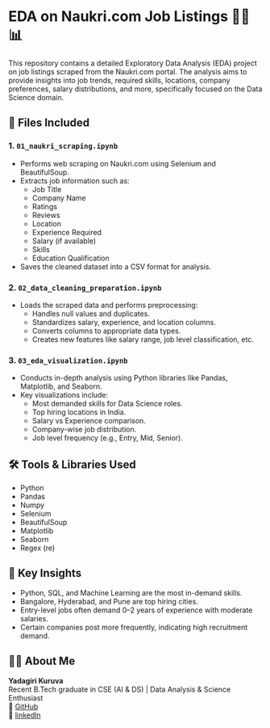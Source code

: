 # EDA on Naukri.com Job Listings 🧑‍💻📊

This repository contains a detailed Exploratory Data Analysis (EDA) project on job listings scraped from the Naukri.com portal. The analysis aims to provide insights into job trends, required skills, locations, company preferences, salary distributions, and more, specifically focused on the Data Science domain.

## 📁 Files Included

### 1. `01_naukri_scraping.ipynb`
- Performs web scraping on Naukri.com using Selenium and BeautifulSoup.
- Extracts job information such as:
  - Job Title
  - Company Name
  - Ratings
  - Reviews
  - Location
  - Experience Required
  - Salary (if available)
  - Skills
  - Education Qualification
- Saves the cleaned dataset into a CSV format for analysis.

### 2. `02_data_cleaning_preparation.ipynb`
- Loads the scraped data and performs preprocessing:
  - Handles null values and duplicates.
  - Standardizes salary, experience, and location columns.
  - Converts columns to appropriate data types.
  - Creates new features like salary range, job level classification, etc.

### 3. `03_eda_visualization.ipynb`
- Conducts in-depth analysis using Python libraries like Pandas, Matplotlib, and Seaborn.
- Key visualizations include:
  - Most demanded skills for Data Science roles.
  - Top hiring locations in India.
  - Salary vs Experience comparison.
  - Company-wise job distribution.
  - Job level frequency (e.g., Entry, Mid, Senior).

## 🛠️ Tools & Libraries Used

- Python
- Pandas
- Numpy
- Selenium
- BeautifulSoup
- Matplotlib
- Seaborn
- Regex (re)

## 📌 Key Insights

- Python, SQL, and Machine Learning are the most in-demand skills.
- Bangalore, Hyderabad, and Pune are top hiring cities.
- Entry-level jobs often demand 0–2 years of experience with moderate salaries.
- Certain companies post more frequently, indicating high recruitment demand.

## 🙋‍♂️ About Me

**Yadagiri Kuruva**  
Recent B.Tech graduate in CSE (AI & DS) | Data Analysis & Science Enthusiast  
🔗 [GitHub](https://github.com/k-yadagiri)  
🔗 [linkedln](https://www.linkedin.com/in/k-yadagiri)
